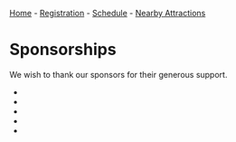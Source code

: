 [Home](index.md) - [Registration](registration.md) - [Schedule](schedule.md) - [Nearby Attractions](nearby-attractions.md)
# Sponsorships
We wish to thank our sponsors for their generous support.

-
-
-
-
-